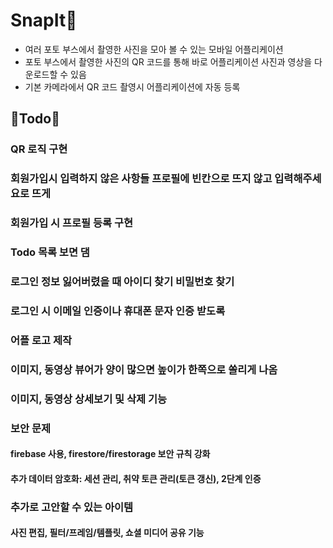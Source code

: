 # SnapIt📸

- 여러 포토 부스에서 촬영한 사진을 모아 볼 수 있는 모바일 어플리케이션
- 포토 부스에서 촬영한 사진의 QR 코드를 통해 바로 어플리케이션 사진과 영상을 다운로드할 수 있음
- 기본 카메라에서 QR 코드 촬영시 어플리케이션에 자동 등록

## 🩵Todo🩵

### QR 로직 구현

### 회원가입시 입력하지 않은 사항들 프로필에 빈칸으로 뜨지 않고 입력해주세요로 뜨게

### 회원가입 시 프로필 등록 구현

### Todo 목록 보면 댐

### 로그인 정보 잃어버렸을 때 아이디 찾기 비밀번호 찾기

### 로그인 시 이메일 인증이나 휴대폰 문자 인증 받도록

### 어플 로고 제작

### 이미지, 동영상 뷰어가 양이 많으면 높이가 한쪽으로 쏠리게 나옴

### 이미지, 동영상 상세보기 및 삭제 기능

### 보안 문제
#### firebase 사용, firestore/firestorage 보안 규칙 강화
#### 추가 데이터 암호화: 세션 관리, 취약 토큰 관리(토큰 갱신), 2단계 인증

### 추가로 고안할 수 있는 아이템
#### 사진 편집, 필터/프레임/템플릿, 쇼셜 미디어 공유 기능